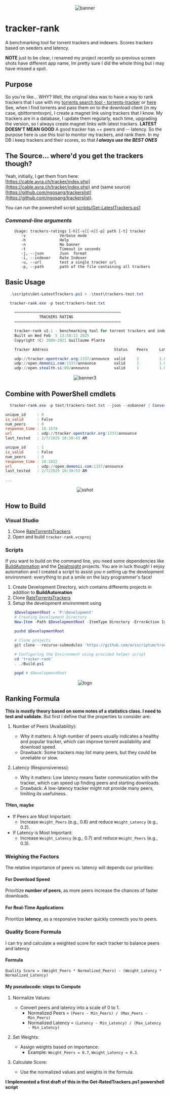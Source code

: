 <center><img src="doc/img/tracker_rank_banner.png" alt="banner"></center>

# tracker-rank

A benchmarking tool for torrent trackers and indexers. Scores trackers based on seeders  and latency.

**NOTE** just to be clear, i renamed my project recently so previous screen shots have different app name, Im pretty sure I did the whole  thing but i may have missed a spot.

## Purpose

So you're like...  WHY? Well, the original idea was to have a way to rank trackers that I use with my [torrents search tool - torrents-tracker](https://github.com/arsscriptum/torrents-tracker) or [here](https://github.com/arsscriptum/torrents-tracker-data) See, when I find torrents and pass them on to the download client (in my case, qbittorrentsvpn), I create a magnet link using trackers that I know. My trackers are in a database, I update them regularly, each time, upgrading the version, so I always create magnet links with latest trackers. **LATEST DOESN'T MEAN GOOD** A good tracker has ++ peers and -- latency. So the purpose here is use this tool to monitor my trackers, and rank them. In my DB i keep trackers and  their scores, so that ***I always use the  BEST ONES***

## The Source... where'd you get the trackers though?

Yeah, initially, I get them from here: [https://cable.ayra.ch/tracker/index.php](https://cable.ayra.ch/tracker/index.php) and (same source) [https://github.com/ngosang/trackerslist](https://github.com/ngosang/trackerslist).

You can run the powershell script [scripts/Get-LatestTrackers.ps1](scripts/Get-LatestTrackers.ps1)

### ***Command-line arguments***

```
    Usage: trackers-ratings [-h][-v][-n][-p] path [-t] tracker
       -v               Verbose mode
       -h               Help
       -n               No banner
       -t               Timeout in seconds
       -j, --json       Json  format
       -i, --indexer    Rate Indexer
       -u, --url        test a single tracker url
       -p, --path       path of the file containing all trackers
```

## Basic Usage

```powershell
  .\scripts\Get-LatestTrackers.ps1 > .\test\trackers-test.txt

  tracker-rank.exe -p test/trackers-test.txt 

    ===============================================
               TRACKERS RATING
    ===============================================

    tracker-rank v2.1 - benchmarking tool for torrent trackers and indexers
    Built on Wed Feb  5 13:58:13 2025
    Copyright (C) 2000-2021 Guillaume Plante

    Tracker Address                             Status    Peers     Latency             Details

    udp://tracker.opentrackr.org:1337/announce  valid     2         1.015604 seconds    Valid response
    udp://open.demonii.com:1337/announce        valid     1         1.007515 seconds    Valid response
    udp://open.stealth.si:80/announce           valid     1         1.014596 seconds    Valid response
```
<center><img src="doc/img/shot2.png" alt="banner3"></center>


## Combine with PowerShell cmdlets

```powershell
  tracker-rank.exe -p test/trackers-test.txt --json --nobanner | ConvertFrom-Json

unique_id     : 0
is_valid      : False
num_peers     : 0
response_time : 10.1574
url           : udp://tracker.opentrackr.org:1337/announce
last_tested   : 2/7/2025 10:30:43 AM

unique_id     : 1
is_valid      : False
num_peers     : 0
response_time : 10.1012
url           : udp://open.demonii.com:1337/announce
last_tested   : 2/7/2025 10:30:53 AM

...

```
<center><img src="doc/img/sshot.png" alt="sshot"></center>


## How to Build

### Visual Studio

1. Clone [RateTorrentsTrackers](https://github.com/arsscriptum/tracker-rank.git)
1. Open and build ```tracker-rank.vcxproj```

### Scripts

If you want to build on the command line, you need some dependencies like [BuildAutomation](https://github.com/arsscriptum/BuildAutomation) and the [DejaInsight](https://github.com/arsscriptum/DejaInsight) projects. You are in luck though! I enjoy automation and I created a script to assist you n setting up the development environment: everything to put a smile on the lazy programmer's face!

1. Create Development Directory, wich contains differents projects in addition to **BuildAutomation**
1. Clone [RateTorrentsTrackers](https://github.com/arsscriptum/tracker-rank.git)
1. Setup the development environment using 

```powershell
    $DevelopmentRoot = 'P:\Development'
    # Creating Development Directory
    New-Item -Path $DevelopmentRoot -ItemType Directory -ErrorAction Ignore | Out-Null

    pushd $DevelopmentRoot

    # Clone projects
    git clone --recurse-submodules 'https://github.com/arsscriptum/tracker-rank.git'
 
 	# Configuring the Environment using provided helper script
 	cd 'tracker-rank'
 	. ./Build.ps1

	popd # $DevelopmentRoot
```


<center><img src="doc/img/tracker_rank_logo1.png" alt="logo"></center>


## Ranking Formula

**This is mostly theory based on some notes of a statistics class. I need to test and validate.** But first I define that the properties to consider are:

1. Number of Peers (Availability):
   - Why it matters: A high number of peers usually indicates a healthy and popular tracker, which can improve torrent availability and download speed.
   - Drawback: Some trackers may list many peers, but they could be unreliable or slow.

2. Latency (Responsiveness):
   - Why it matters: Low latency means faster communication with the tracker, which can speed up finding peers and starting downloads.
   - Drawback: A low-latency tracker might not provide many peers, limiting its usefulness.

#### THen, maybe

- If Peers are Most Important:
  - Increase `Weight_Peers` (e.g., 0.8) and reduce `Weight_Latency` (e.g., 0.2).
- If Latency is Most Important:
  - Increase `Weight_Latency` (e.g., 0.7) and reduce `Weight_Peers` (e.g., 0.3).


### Weighing the Factors

The relative importance of peers vs. latency will depends our priorities:

#### For Download Speed

Prioritize **number of peers**, as more peers increase the chances of faster downloads.

#### For Real-Time Applications

Prioritize **latency**, as a responsive tracker quickly connects you to peers.

### Quality Score Formula

I can try and calculate a weighted score for each tracker to balance peers and latency

#### Formula

```plaintext
Quality Score = (Weight_Peers * Normalized_Peers) - (Weight_Latency * Normalized_Latency)
```

#### My pseudocode: steps to Compute

1. Normalize Values:
   - Convert peers and latency into a scale of 0 to 1.
     - Normalized Peers = `(Peers - Min_Peers) / (Max_Peers - Min_Peers)`
     - Normalized Latency = `(Latency - Min_Latency) / (Max_Latency - Min_Latency)`

2. Set Weights:
   - Assign weights based on importance:
     - Example: `Weight_Peers = 0.7`, `Weight_Latency = 0.3`.

3. Calculate Score:
   - Use the normalized values and weights in the formula.

**I Implemented a first draft of this in the Get-RatedTrackers.ps1 powershell script**